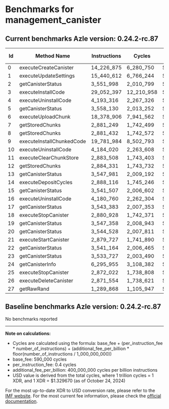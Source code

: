 # Benchmarks for management_canister

## Current benchmarks Azle version: 0.24.2-rc.87

| Id  | Method Name               | Instructions | Cycles     | USD           | USD/Million Calls |
| --- | ------------------------- | ------------ | ---------- | ------------- | ----------------- |
| 0   | executeCreateCanister     | 14_226_875   | 6_280_750  | $0.0000083513 | $8.35             |
| 1   | executeUpdateSettings     | 15_440_612   | 6_766_244  | $0.0000089969 | $8.99             |
| 2   | getCanisterStatus         | 3_551_998    | 2_010_799  | $0.0000026737 | $2.67             |
| 3   | executeInstallCode        | 29_052_397   | 12_210_958 | $0.0000162365 | $16.23            |
| 4   | executeUninstallCode      | 4_193_316    | 2_267_326  | $0.0000030148 | $3.01             |
| 5   | getCanisterStatus         | 3_558_130    | 2_013_252  | $0.0000026770 | $2.67             |
| 6   | executeUploadChunk        | 18_378_906   | 7_941_562  | $0.0000105597 | $10.55            |
| 7   | getStoredChunks           | 2_881_249    | 1_742_499  | $0.0000023169 | $2.31             |
| 8   | getStoredChunks           | 2_881_432    | 1_742_572  | $0.0000023170 | $2.31             |
| 9   | executeInstallChunkedCode | 19_781_984   | 8_502_793  | $0.0000113059 | $11.30            |
| 10  | executeUninstallCode      | 4_184_020    | 2_263_608  | $0.0000030099 | $3.00             |
| 11  | executeClearChunkStore    | 2_883_508    | 1_743_403  | $0.0000023182 | $2.31             |
| 12  | getStoredChunks           | 2_884_331    | 1_743_732  | $0.0000023186 | $2.31             |
| 13  | getCanisterStatus         | 3_547_981    | 2_009_192  | $0.0000026716 | $2.67             |
| 14  | executeDepositCycles      | 2_888_116    | 1_745_246  | $0.0000023206 | $2.32             |
| 15  | getCanisterStatus         | 3_541_507    | 2_006_602  | $0.0000026681 | $2.66             |
| 16  | executeUninstallCode      | 4_180_760    | 2_262_304  | $0.0000030081 | $3.00             |
| 17  | getCanisterStatus         | 3_543_383    | 2_007_353  | $0.0000026691 | $2.66             |
| 18  | executeStopCanister       | 2_880_928    | 1_742_371  | $0.0000023168 | $2.31             |
| 19  | getCanisterStatus         | 3_547_358    | 2_008_943  | $0.0000026712 | $2.67             |
| 20  | getCanisterStatus         | 3_544_528    | 2_007_811  | $0.0000026697 | $2.66             |
| 21  | executeStartCanister      | 2_879_727    | 1_741_890  | $0.0000023161 | $2.31             |
| 22  | getCanisterStatus         | 3_541_164    | 2_006_465  | $0.0000026679 | $2.66             |
| 23  | getCanisterStatus         | 3_533_727    | 2_003_490  | $0.0000026640 | $2.66             |
| 24  | getCanisterInfo           | 6_295_955    | 3_108_382  | $0.0000041331 | $4.13             |
| 25  | executeStopCanister       | 2_872_022    | 1_738_808  | $0.0000023120 | $2.31             |
| 26  | executeDeleteCanister     | 2_871_554    | 1_738_621  | $0.0000023118 | $2.31             |
| 27  | getRawRand                | 1_289_868    | 1_105_947  | $0.0000014705 | $1.47             |

## Baseline benchmarks Azle version: 0.24.2-rc.87

No benchmarks reported

---

**Note on calculations:**

-   Cycles are calculated using the formula: base_fee + (per_instruction_fee \* number_of_instructions) + (additional_fee_per_billion \* floor(number_of_instructions / 1_000_000_000))
-   base_fee: 590_000 cycles
-   per_instruction_fee: 0.4 cycles
-   additional_fee_per_billion: 400_000_000 cycles per billion instructions
-   USD value is derived from the total cycles, where 1 trillion cycles = 1 XDR, and 1 XDR = $1.329670 (as of October 24, 2024)

For the most up-to-date XDR to USD conversion rate, please refer to the [IMF website](https://www.imf.org/external/np/fin/data/rms_sdrv.aspx).
For the most current fee information, please check the [official documentation](https://internetcomputer.org/docs/current/developer-docs/gas-cost#execution).
